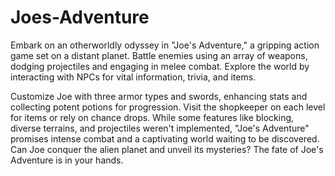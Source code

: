 # Joes-Adventure
Embark on an otherworldly odyssey in "Joe's Adventure," a gripping action game set on a distant planet. Battle enemies using an array of weapons, dodging projectiles and engaging in melee combat. Explore the world by interacting with NPCs for vital information, trivia, and items.

Customize Joe with three armor types and swords, enhancing stats and collecting potent potions for progression. Visit the shopkeeper on each level for items or rely on chance drops. While some features like blocking, diverse terrains, and projectiles weren't implemented, "Joe's Adventure" promises intense combat and a captivating world waiting to be discovered. Can Joe conquer the alien planet and unveil its mysteries? The fate of Joe's Adventure is in your hands.